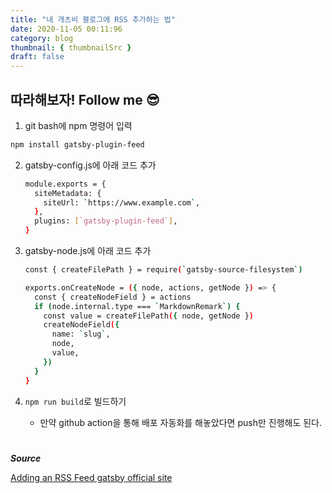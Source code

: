 ```yaml
---
title: "내 개츠비 블로그에 RSS 추가하는 법"
date: 2020-11-05 00:11:96
category: blog
thumbnail: { thumbnailSrc }
draft: false
---
```


## 따라해보자! Follow me 😎

1. git bash에 npm 명령어 입력 
```bash
npm install gatsby-plugin-feed
```


2. gatsby-config.js에 아래 코드 추가 

	```bash
	module.exports = {
	  siteMetadata: {
	    siteUrl: `https://www.example.com`,
	  },
	  plugins: [`gatsby-plugin-feed`],
	}
	```

3. gatsby-node.js에 아래 코드 추가

	```bash
	const { createFilePath } = require(`gatsby-source-filesystem`)

	exports.onCreateNode = ({ node, actions, getNode }) => {
	  const { createNodeField } = actions
	  if (node.internal.type === `MarkdownRemark`) {
	    const value = createFilePath({ node, getNode })
	    createNodeField({
	      name: `slug`,
	      node,
	      value,
	    })
	  }
	}
	```

4. `npm run build`로 빌드하기
	- 만약 github action을 통해 배포 자동화를 해놓았다면 push만 진행해도 된다. 

#

***Source***

[Adding an RSS Feed gatsby official site](https://www.gatsbyjs.com/docs/adding-an-rss-feed/)  
